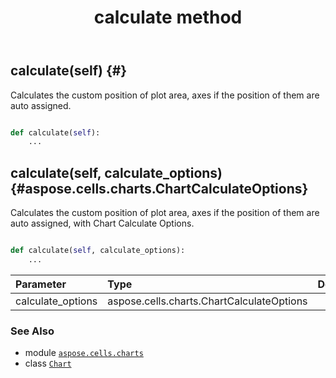 ﻿---
title: calculate method
second_title: Aspose.Cells for Python via .NET API References
description: 
type: docs
weight: 20
url: /aspose.cells.charts/chart/calculate/
is_root: false
---

## calculate(self) {#}

Calculates the custom position of plot area, axes if the position of them are auto assigned.



```python

def calculate(self):
    ...
```




## calculate(self, calculate_options) {#aspose.cells.charts.ChartCalculateOptions}

Calculates the custom position of plot area, axes if the position of them are auto assigned, with Chart Calculate Options.



```python

def calculate(self, calculate_options):
    ...
```


| Parameter | Type | Description |
| :- | :- | :- |
| calculate_options | aspose.cells.charts.ChartCalculateOptions |  |



### See Also
* module [`aspose.cells.charts`](../../)
* class [`Chart`](/cells/python-net/aspose.cells.charts/chart)
